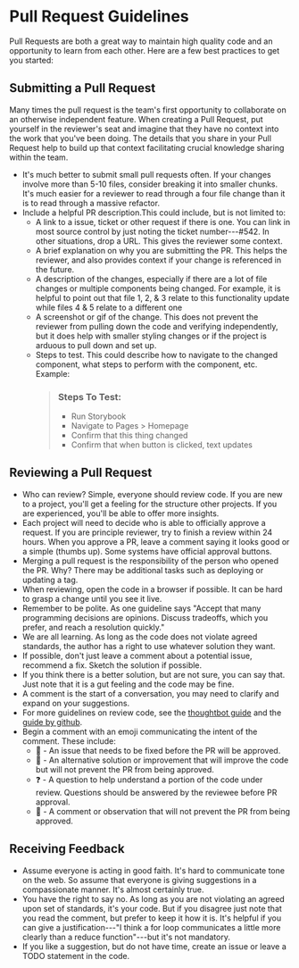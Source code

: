 # Pull Request Guidelines

Pull Requests are both a great way to maintain high quality code and an opportunity to learn from each other. Here are a few best practices to get you started:

## Submitting a Pull Request
Many times the pull request is the team's first opportunity to collaborate on an otherwise independent feature.  When creating a Pull Request, put yourself in the reviewer's seat and imagine that they have no context into the work that you've been doing.  The details that you share in your Pull Request help to build up that context facilitating crucial knowledge sharing within the team.

- It's much better to submit small pull requests often. If your changes involve more than 5-10 files, consider breaking it into smaller chunks. It's much easier for a reviewer to read through a four file change than it is to read through a massive refactor.
- Include a helpful PR description.This could include, but is not limited to:
  - A link to a issue, ticket or other request if there is one. You can link in most source control by just noting the ticket number---#542. In other situations, drop a URL. This gives the reviewer some context.
  - A brief explanation on why you are submitting the PR. This helps the reviewer, and also provides context if your change is referenced in the future.
  - A description of the changes, especially if there are a lot of file changes or multiple components being changed. For example, it is helpful to point out that file 1, 2, & 3 relate to this functionality update while files 4 & 5 relate to a different one
  - A screenshot or gif of the change. This does not prevent the reviewer from pulling down the code and verifying independently, but it does help with smaller styling changes or if the project is arduous to pull down and set up.
  - Steps to test. This could describe how to navigate to the changed component, what steps to perform with the component, etc. Example:
    > ### Steps To Test:
    > - Run Storybook
    > - Navigate to Pages > Homepage
    > - Confirm that this thing changed
    > - Confirm that when button is clicked, text updates

## Reviewing a Pull Request

- Who can review? Simple, everyone should review code. If you are new to a project, you'll get a feeling for the structure other projects. If you are experienced, you'll be able to offer more insights.
- Each project will need to decide who is able to officially approve a request. If you are principle reviewer, try to finish a review within 24 hours. When you approve a PR, leave a comment saying it looks good or a simple (thumbs up). Some systems have official approval buttons.
- Merging a pull request is the responsibility of the person who opened the PR. Why? There may be additional tasks such as deploying or updating a tag.
- When reviewing, open the code in a browser if possible. It can be hard to grasp a change until you see it live.
- Remember to be polite. As one guideline says "Accept that many programming decisions are opinions. Discuss tradeoffs, which you prefer, and reach a resolution quickly."
- We are all learning. As long as the code does not violate agreed standards, the author has a right to use whatever solution they want.
- If possible, don't just leave a comment about a potential issue, recommend a fix. Sketch the solution if possible.
- If you think there is a better solution, but are not sure, you can say that. Just note that it is a gut feeling and the code may be fine.
- A comment is the start of a conversation, you may need to clarify and expand on your suggestions.
- For more guidelines on review code, see the [thoughtbot guide](https://github.com/thoughtbot/guides/blob/main/code-review/README.md) and the [guide by github](https://docs.github.com/en/pull-requests/collaborating-with-pull-requests/getting-started/best-practices-for-pull-requests).
- Begin a comment with an emoji communicating the intent of the comment. These include:
  - :wrench: - An issue that needs to be fixed before the PR will be approved.
  - :information_desk_person: - An alternative solution or improvement that will improve the code but will not prevent the PR from being approved.
  - :question: - A question to help understand a portion of the code under review. Questions should be answered by the reviewee before PR approval.
  - :thought_balloon: - A comment or observation that will not prevent the PR from being approved.


## Receiving Feedback
- Assume everyone is acting in good faith. It's hard to communicate tone on the web. So assume that everyone is giving suggestions in a compassionate manner. It's almost certainly true.
- You have the right to say no. As long as you are not violating an agreed upon set of standards, it's your code. But if you disagree just note that you read the comment, but prefer to keep it how it is. It's helpful if you can give a justification---"I think a for loop communicates a little more clearly than a reduce function"---but it's not mandatory.
- If you like a suggestion, but do not have time, create an issue or leave a TODO statement in the code.